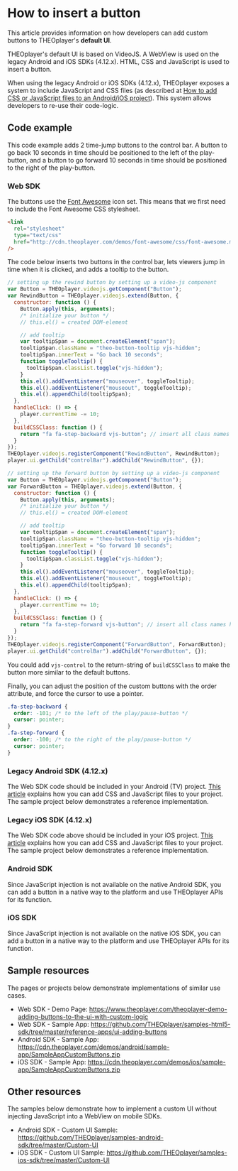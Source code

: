 # How to insert a button

This article provides information on how developers can add custom buttons to THEOplayer's **default UI**.

THEOplayer's default UI is based on VideoJS. A WebView is used on the legacy Android and iOS SDKs (4.12.x). HTML, CSS and JavaScript is used to insert a button.

When using the legacy Android or iOS SDKs (4.12.x), THEOplayer exposes a system to include JavaScript and CSS files (as described at [How to add CSS or JavaScript files to an Android/iOS project](../../faq/01-how-to-add-css-or-javascript-files-to-android-ios.md)). This system allows developers to re-use their code-logic.

## Code example

This code example adds 2 time-jump buttons to the control bar. A button to go back 10 seconds in time should be positioned to the left of the play-button, and a button to go forward 10 seconds in time should be positioned to the right of the play-button.

### Web SDK

The buttons use the [Font Awesome](http://fontawesome.io/) icon set. This means that we first need to include the Font Awesome CSS stylesheet.

```html
<link
  rel="stylesheet"
  type="text/css"
  href="http://cdn.theoplayer.com/demos/font-awesome/css/font-awesome.min.css"
/>
```

The code below inserts two buttons in the control bar, lets viewers jump in time when it is clicked, and adds a tooltip to the button.

```js
// setting up the rewind button by setting up a video-js component
var Button = THEOplayer.videojs.getComponent("Button");
var RewindButton = THEOplayer.videojs.extend(Button, {
  constructor: function () {
    Button.apply(this, arguments);
    /* initialize your button */
    // this.el() = created DOM-element

    // add tooltip
    var tooltipSpan = document.createElement("span");
    tooltipSpan.className = "theo-button-tooltip vjs-hidden";
    tooltipSpan.innerText = "Go back 10 seconds";
    function toggleTooltip() {
      tooltipSpan.classList.toggle("vjs-hidden");
    }
    this.el().addEventListener("mouseover", toggleTooltip);
    this.el().addEventListener("mouseout", toggleTooltip);
    this.el().appendChild(tooltipSpan);
  },
  handleClick: () => {
    player.currentTime -= 10;
  },
  buildCSSClass: function () {
    return "fa fa-step-backward vjs-button"; // insert all class names here
  }
});
THEOplayer.videojs.registerComponent("RewindButton", RewindButton);
player.ui.getChild("controlBar").addChild("RewindButton", {});

// setting up the forward button by setting up a video-js component
var Button = THEOplayer.videojs.getComponent("Button");
var ForwardButton = THEOplayer.videojs.extend(Button, {
  constructor: function () {
    Button.apply(this, arguments);
    /* initialize your button */
    // this.el() = created DOM-element

    // add tooltip
    var tooltipSpan = document.createElement("span");
    tooltipSpan.className = "theo-button-tooltip vjs-hidden";
    tooltipSpan.innerText = "Go forward 10 seconds";
    function toggleTooltip() {
      tooltipSpan.classList.toggle("vjs-hidden");
    }
    this.el().addEventListener("mouseover", toggleTooltip);
    this.el().addEventListener("mouseout", toggleTooltip);
    this.el().appendChild(tooltipSpan);
  },
  handleClick: () => {
    player.currentTime += 10;
  },
  buildCSSClass: function () {
    return "fa fa-step-forward vjs-button"; // insert all class names here
  }
});
THEOplayer.videojs.registerComponent("ForwardButton", ForwardButton);
player.ui.getChild("controlBar").addChild("ForwardButton", {});
```

You could add `vjs-control` to the return-string of `buildCSSClass` to make the button more similar to the default buttons.

Finally, you can adjust the position of the custom buttons with the order attribute, and force the cursor to use a pointer.

```css
.fa-step-backward {
  order: -101; /* to the left of the play/pause-button */
  cursor: pointer;
}
.fa-step-forward {
  order: -100; /* to the right of the play/pause-button */
  cursor: pointer;
}
```

### Legacy Android SDK (4.12.x)

The Web SDK code should be included in your Android (TV) project. [This article](../../faq/01-how-to-add-css-or-javascript-files-to-android-ios.md) explains how you can add CSS and JavaScript files to your project. The sample project below demonstrates a reference implementation.

### Legacy iOS SDK (4.12.x)

The Web SDK code above should be included in your iOS project. [This article](../../faq/01-how-to-add-css-or-javascript-files-to-android-ios.md) explains how you can add CSS and JavaScript files to your project. The sample project below demonstrates a reference implementation.

### Android SDK

Since JavaScript injection is not available on the native Android SDK, you can add a button in a native way to the platform and use THEOplayer APIs for its function.

### iOS SDK

Since JavaScript injection is not available on the native iOS SDK, you can add a button in a native way to the platform and use THEOplayer APIs for its function.

## Sample resources

The pages or projects below demonstrate implementations of similar use cases.

- Web SDK - Demo Page: https://www.theoplayer.com/theoplayer-demo-adding-buttons-to-the-ui-with-custom-logic
- Web SDK - Sample App: https://github.com/THEOplayer/samples-html5-sdk/tree/master/reference-apps/ui-adding-buttons
- Android SDK - Sample App: https://cdn.theoplayer.com/demos/android/sample-app/SampleAppCustomButtons.zip
- iOS SDK - Sample App: https://cdn.theoplayer.com/demos/ios/sample-app/SampleAppCustomButtons.zip

## Other resources

The samples below demonstrate how to implement a custom UI without injecting JavaScript into a WebView on mobile SDKs.

- Android SDK - Custom UI Sample: https://github.com/THEOplayer/samples-android-sdk/tree/master/Custom-UI
- iOS SDK - Custom UI Sample: https://github.com/THEOplayer/samples-ios-sdk/tree/master/Custom-UI
